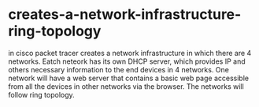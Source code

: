 # creates-a-network-infrastructure-ring-topology

in cisco packet tracer creates a network infrastructure in which there are 4 networks. Eatch neteork has its own DHCP server, which provides IP and others necessary information  to the end devices  in 4 networks. One network will have a web server that contains a basic web page accessible from all the devices in other networks via the browser. The networks will follow ring topology.
